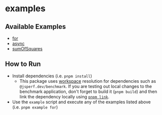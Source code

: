 # examples

## Available Examples

- [for](./for/benchmark.js)
- [async](./async/benchmark.js)
- [sumOfSquares](./sumOfSquares/benchmark.js)

## How to Run

- Install dependencies (i.e. `pnpm install`)
  - This package uses [workspace]() resolution for dependencies such as `@jsperf.dev/benchmark`. If you are testing out local changes to the benchmark application, don't forget to build it (`pnpm build`) and then link the dependency locally using [`pnpm link`](https://pnpm.io/cli/link).
- Use the `example` script and execute any of the examples listed above (i.e. `pnpm example for`)
